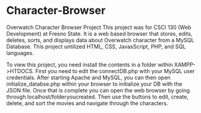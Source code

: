 # Character-Browser
Overwatch Character Browser Project
This project was for CSCI 130 (Web Development) at Fresno State. 
It is a web based browser that stores, edits, deletes, sorts, and displays data about Overwatch character from a MySQL Database. 
This project untilized HTML, CSS, JavasScript, PHP, and SQL languages.

To view this project, you need install the contents in a folder within XAMPP->HTDOCS. 
First you need to edit the connectDB.php with your MySQL user credentials. 
After starting Apache and MySQL, you can then open initialize_databse.php within your browser to initialize your DB with the JSON file. 
Once that is complete you can open the web browser by going through localhost/folderyoucreated. 
Then use the buttons to edit, create, delete, and sort the movies and navigate through the characters.
